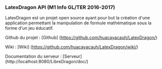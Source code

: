 ### LatexDragon API (M1 Info GL/TER 2016-2017)


LatexDragon est un projet open source ayant pour but la création d'une application permettant la manipulation de formule mathématique sous la forme d'un jeu éducatif.


Github du projet : [Github] (https://github.com/huacayacauh/LatexDragon/)


Wiki : [Wiki] (https://github.com/huacayacauh/LatexDragon/wiki/)

Documentation du serveur : [Serveur] (http://localhost:8080/LibreDragon/doc/)
